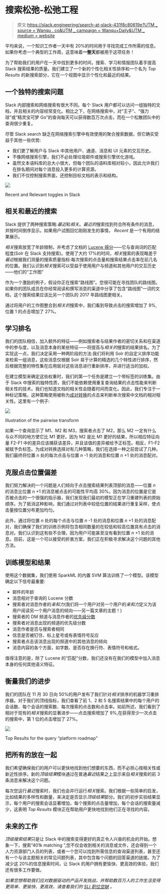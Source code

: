 # 搜索松弛-松弛工程

> 原文:[https://slack.engineering/search-at-slack-431f8c80619e?UTM _ source = Wanqu . co&UTM _ campaign = Wanqu+Daily&UTM _ medium = website](https://slack.engineering/search-at-slack-431f8c80619e?utm_source=wanqu.co&utm_campaign=Wanqu+Daily&utm_medium=website)

平均来说，一个知识工作者一天中有 20%的时间用于寻找完成工作所需的信息。如果你考虑一个典型的工作周，这意味着**一整天**都被用于这项任务！

为了帮助我们的用户在一天中找到更多的时间，搜索、学习和情报团队着手提高 Slack 搜索结果的质量。我们建立了一个新的个性化相关性排序和一个名为 *Top Results* 的新搜索部分，它在一个视图中显示个性化和最近的结果。

## 一个独特的搜索问题

Slack 内部搜索和网络搜索有很大不同。每个 Slack 用户都可以访问一组独特的文档，并且相关的内容经常变化。相比之下，在网络搜索中，对“王子”、“强力球”或“精灵宝可梦 Go”的查询每天可以获得数百万次点击，而在一个松散团队中的查询很少重复。

尽管 Slack search 缺乏在网络搜索引擎中有效使用的聚合搜索数据，但它确实受益于其他一些优势:

*   我们更了解用户与 Slack 中其他用户、通道、消息和 UI 元素的交互历史。
*   不像网络搜索引擎，我们不必处理垃圾邮件或搜索引擎优化游戏。
*   虽然文本语料库的总大小很大，但每个团队的语料库相对较小，因此允许我们在排名期间对每个消息投入更多的计算资源。
*   我们不仅控制搜索界面，还控制目标文档的表示和结构。

![](../Images/d690bbde740f3cfbe92769f48399ca5e.png)

Recent and Relevant toggles in Slack



## 相关和最近的搜索

Slack 提供了两种搜索策略:*最近*和*相关*。*最近的*搜索找到符合所有条件的消息，并按时间倒序显示。如果用户试图回忆刚刚发生的事情， *Recent* 是一个有用的结果展示。

*相关*搜索放宽了年龄限制，并考虑了文档的 [Lucene 得分](http://lucene.apache.org/core/3_0_3/api/core/org/apache/lucene/search/Similarity.html)——它与查询词的匹配程度(Solr 在 Slack 支持搜索)。使用了大约 17%的时间，*相关*搜索的表现略差于*最近*根据我们测量的搜索质量指标:每次搜索的点击量和搜索结果点击率在前几名的位置。我们认识到*相关*搜索可以受益于使用用户与频道和其他用户的交互历史——他们的“工作图”

作为一个激励的例子，假设你正在搜索“路线图”。您很可能在寻找团队的路线图。如果你的团队成员在你经常阅读和撰写消息的渠道中分享了包含“路线图”一词的文档，这个搜索结果应该比另一个团队的 2017 年路线图更相关。

通过将用户的工作图整合到*相关的*搜索中，我们看到导致点击的搜索增加了 9%,位置 1 的点击增加了 27%。

## 学习排名

我们的团队相信，加入额外的特征——例如搜索者与结果作者的密切关系和在渠道中的参与度，以及消息本身的某些特征——将提高与*相关的*搜索的结果排名。为了实现这一点，我们决定采用一种两阶段的方法:我们将利用 Solr 的自定义排序功能来检索一组消息，这些消息仅根据 Solr 易于计算的精选的几个特性进行排序，然后根据完整的特性集在应用层对这些消息进行重新排序，并进行适当的加权。

在建立模型来确定这些权重时，我们的第一个任务是建立一个带标签的训练集。由于 Slack 中搜索的独特性质，我们不能依赖使用重复查询结果的点击性能来判断相关性的技术。我们也知道文档的相关性会随着时间而变化。因此，我们专注于一种标记策略，这种策略使用被称为[成对转换](http://www.cs.cornell.edu/people/tj/publications/joachims_02c.pdf)的点击来判断单次搜索中文档的相对相关性。这里有一个例子:

![](../Images/b600db73f1aace45f2ca876acddb35fc.png)

Illustration of the pairwise transform



如果一个查询显示了 M1、M2 和 M3，搜索者点击了 M2，那么 M2 一定有什么与众不同的地方使它比 M1 更好。因为 M2 是比 M1 更好的结果，所以相应特征向量 F2-F1 中的差异应该捕获该差异，并且该值的差异被给予正标签。相反，F1-F2 被赋予负标签。为成对转换选择对有几种策略，我们在选择一种之前尝试了几种。我们最终将位置 *n* 处的每次点击与位置 *n* -1 处的消息和位置 *n* +1 处的消息配对。

## 克服点击位置偏差

我们努力解决的一个问题是人们倾向于点击搜索结果列表顶部的消息——位置 *n* 的消息比位置 *n* +1 的消息被点击的可能性平均高 30%。因为消息的位置是它是否被点击的一个很强的指示器，我们发现我们最初的模型正在学习重建列表的原始顺序。为了抵消这种影响，我们通过对列表中较低位置的结果进行重复采样，使点击量按位置分布更加均匀。

此外，通过将位置 *n* 处的每个点击与位置 *n* -1 处的消息和位置 *n* +1 处的消息配对，我们确保了我们的训练示例将包含相同数量的在较低和较高位置具有点击的消息对。我们认识到这有些不合理，因为用户可能甚至没有看到位置 *n* +1 处的消息。目前，这是一个可以接受的折衷方案，我们正在积极寻求解决这个问题的其他方法。

## 训练模型和结果

使用这个数据集，我们使用 SparkML 的内置 SVM 算法训练了一个模型。该模型确定以下信号最重要:

*   邮件的年龄
*   消息相对于查询的 Lucene 分数
*   搜索者对消息作者的*亲和力*(我们将一个用户对另一个用户的*亲和力*定义为该用户阅读另一个用户消息的倾向——另一篇文章的主题！)
*   搜索者的 DM 频道与消息作者的[优先级分数](/personalized-channel-recommendations-in-slack)
*   搜索者对消息出现的频道的优先级分数
*   消息作者是否与搜索者相同
*   信息是否被钉住、标上星号或有表情符号反应
*   搜索者点击该消息出现的频道中的其他消息的倾向
*   消息内容的各个方面，如字数、是否存在换行符、表情符号和格式。

值得注意的是，除了 Lucene 的“匹配”分数，我们还没有在我们的模型中加入消息本身的任何其他语义特征。

## 衡量我们的进步

我们的团队在 11 月 30 日向 50%的用户发布了我们针对*相关*排序的机器学习重排序器。对于我们的顶线指标，我们查看了前 1、2 和 5 名搜索结果中的每个用户的会话数、每个会话的搜索数、每次搜索的点击数和点击率。如前所述，我们看到了相对于现有的*相关*搜索的显著进步——点击搜索增加了 9%,在获得至少一次点击的搜索中，第 1 位的点击增加了 27%。

![](../Images/8114af4e09d661fb67b8f807e9798223.png)

Top Results for the query “platform roadmap”



## 把所有的放在一起

我们希望确保我们的用户可以更快地找到他们想要的东西，而不必担心按相关性或新近性排序。新的*顶级结果*模块通过在普通*最近*结果之上显示来自*相关*搜索的前 3 条消息来解决这个问题。

每次您运行*最近*搜索时，我们也会并行运行*相关*搜索。我们根据一些简单的启发，比如结果的多样性和数量，来决定是否显示*顶级结果*部分。我们的初步实验结果显示，每个用户的搜索会话显著增加，每个搜索的点击量增加，每个会话的搜索量减少，这表明 *Top Results* 模块正在帮助用户更快地找到他们正在寻找的内容。

## 未来的工作

*顶级搜索结果*只是让 Slack 中的搜索变得更好的真正令人兴奋的机会的开始。想象一下，搜索“401k matching ”,您不仅会收到相关的消息或文件，还会得到一个人力资源部门人员的列表，或者一个您可以找到所需信息的查询渠道列表，甚至还有一个与该主题相关的常见问题列表，其中包含每个问题的回答渠道的链接。为了减少这 20%的信息搜索时间，让 Slack 的用户拥有更愉快、更高效的体验，我们还有很多工作要做。

*如果您想帮助我们应对数据驱动的产品开发挑战，并帮助数百万人的工作生活变得更简单、更愉快、更高效，请查看我们的* [*SLI 职位空缺*](https://slack.com/jobs/dept/engineering) *。*